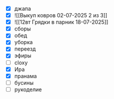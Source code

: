 - [x] джапа
- [x] ![[Выкуп ковров 02-07-2025 2 из 3]]
- [x] ![[12вт Грядки в парник 18-07-2025]]
- [x] сборы
- [x] обед
- [x] уборка 
- [x] переезд
- [x] эфиры
- [ ] cloxy
- [x] Ира
- [x] пранама
- [ ] бусины
- [ ] рукоделие